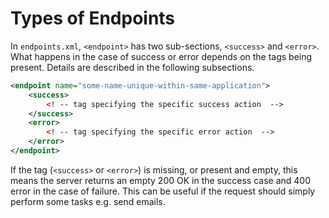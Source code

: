 # Types of Endpoints

In `endpoints.xml`, `<endpoint>` has two sub-sections, `<success>` and `<error>`. What happens in the case of success or error depends on the tags being present. Details are described in the following subsections.

```xml
<endpoint name="some-name-unique-within-same-application">
    <success>
        <! -- tag specifying the specific success action  -->
    </success>
    <error>
        <! -- tag specifying the specific error action  -->
    </error>
</endpoint>
```

If the tag (`<success>` or `<error>`) is missing, or present and empty, this means the server returns an empty 200 OK in the success case and 400 error in the case of failure. This can be useful if the request should simply perform some tasks e.g. send emails.
